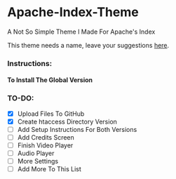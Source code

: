 # Apache-Index-Theme
A Not So Simple Theme I Made For Apache's Index

This theme needs a name, leave your suggestions [here](https://github.com/Darnel-K/Apache-Index-Theme/issues/1).

### Instructions:

####    To Install The Global Version

### TO-DO:
* [x] Upload Files To GitHub
* [x] Create htaccess Directory Version
* [ ] Add Setup Instructions For Both Versions
* [ ] Add Credits Screen
* [ ] Finish Video Player
* [ ] Audio Player
* [ ] More Settings
* [ ] Add More To This List